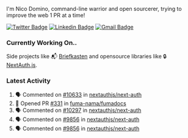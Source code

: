 
I'm Nico Domino, command-line warrior and open sourcerer, trying to improve the web 1 PR at a time!

[![Twitter Badge](https://img.shields.io/badge/-@ndom91-1ca0f1?style=flat-square&labelColor=1ca0f1&logo=twitter&logoColor=white&link=https://twitter.com/ndom91)](https://twitter.com/ndom91) [![Linkedin Badge](https://img.shields.io/badge/-ndom91-blue?style=flat-square&logo=Linkedin&logoColor=white&link=https://www.linkedin.com/in/ndom91/)](https://www.linkedin.com/in/ndom91/) [![Gmail Badge](https://img.shields.io/badge/-yo@ndo.dev-c14438?style=flat-square&logo=mail.ru&logoColor=white&link=mailto:yo@ndo.dev)](mailto:yo@ndo.dev)

### Currently Working On..

Side projects like 📬 [Briefkasten](https://briefkastenhq.com) and opensource libraries like 🔒 [NextAuth.js](https://github.com/nextauthjs/next-auth).

<!--START_SECTION_PROFILE_VIEWS:readme-info-->
<!--END_SECTION_PROFILE_VIEWS:readme-info-->

<!--START_SECTION_DAILY_COMMIT:readme-info-->
<!--END_SECTION_DAILY_COMMIT:readme-info-->

<!--START_SECTION_WEEKLY_COMMIT:readme-info-->
<!--END_SECTION_WEEKLY_COMMIT:readme-info-->

### Latest Activity

<!--START_SECTION:activity-->
1. 🗣 Commented on [#10633](https://github.com/nextauthjs/next-auth/issues/10633#issuecomment-2080403917) in [nextauthjs/next-auth](https://github.com/nextauthjs/next-auth)
2. 💪 Opened PR [#331](https://github.com/fuma-nama/fumadocs/pull/331) in [fuma-nama/fumadocs](https://github.com/fuma-nama/fumadocs)
3. 🗣 Commented on [#10297](https://github.com/nextauthjs/next-auth/pull/10297#issuecomment-2079780228) in [nextauthjs/next-auth](https://github.com/nextauthjs/next-auth)
4. 🗣 Commented on [#9856](https://github.com/nextauthjs/next-auth/pull/9856#issuecomment-2079770559) in [nextauthjs/next-auth](https://github.com/nextauthjs/next-auth)
5. 🗣 Commented on [#9856](https://github.com/nextauthjs/next-auth/pull/9856#issuecomment-2079751212) in [nextauthjs/next-auth](https://github.com/nextauthjs/next-auth)
<!--END_SECTION:activity-->
